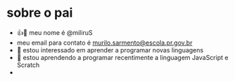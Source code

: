 # sobre o pai


- :+1:👋 meu  nome é @miliruS
- meu email para contato é  murilo.sarmento@escola.pr.gov.br
- 👀 estou interessado em aprender a programar novas linguagens
- 🌱 estou aprendendo a programar recentimente a linguagem JavaScript e Scratch
-

<!---
miliruS/miliruS is a ✨ special ✨ repository because its `README.md` (this file) appears on your GitHub profile.
You can click the Preview link to take a look at your changes.
--->
